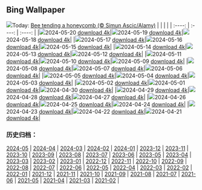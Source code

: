 ## Bing Wallpaper
![](https://global.bing.com/th?id=OHR.HoneycombBee_EN-GB4546978575_UHD.jpg&w=1000)Today: [Bee tending a honeycomb (© Simun Ascic/Alamy)](https://global.bing.com/th?id=OHR.HoneycombBee_EN-GB4546978575_UHD.jpg)
|      |      |      |
| :----: | :----: | :----: |
|![](https://global.bing.com/th?id=OHR.HoneycombBee_EN-GB4546978575_UHD.jpg&pid=hp&w=384&h=216&rs=1&c=4)2024-05-20 [download 4k](https://global.bing.com/th?id=OHR.HoneycombBee_EN-GB4546978575_UHD.jpg)|![](https://global.bing.com/th?id=OHR.VernazzaItaly_EN-GB4204136839_UHD.jpg&pid=hp&w=384&h=216&rs=1&c=4)2024-05-19 [download 4k](https://global.bing.com/th?id=OHR.VernazzaItaly_EN-GB4204136839_UHD.jpg)|![](https://global.bing.com/th?id=OHR.MuseumWhale_EN-GB3804883018_UHD.jpg&pid=hp&w=384&h=216&rs=1&c=4)2024-05-18 [download 4k](https://global.bing.com/th?id=OHR.MuseumWhale_EN-GB3804883018_UHD.jpg)|
|![](https://global.bing.com/th?id=OHR.TarangireElephants_EN-GB3515198884_UHD.jpg&pid=hp&w=384&h=216&rs=1&c=4)2024-05-17 [download 4k](https://global.bing.com/th?id=OHR.TarangireElephants_EN-GB3515198884_UHD.jpg)|![](https://global.bing.com/th?id=OHR.DayOfLight_EN-GB6642931428_UHD.jpg&pid=hp&w=384&h=216&rs=1&c=4)2024-05-16 [download 4k](https://global.bing.com/th?id=OHR.DayOfLight_EN-GB6642931428_UHD.jpg)|![](https://global.bing.com/th?id=OHR.BlueCityIndia_EN-GB6388449012_UHD.jpg&pid=hp&w=384&h=216&rs=1&c=4)2024-05-15 [download 4k](https://global.bing.com/th?id=OHR.BlueCityIndia_EN-GB6388449012_UHD.jpg)|
|![](https://global.bing.com/th?id=OHR.CarlsbadNP_EN-GB5824134206_UHD.jpg&pid=hp&w=384&h=216&rs=1&c=4)2024-05-14 [download 4k](https://global.bing.com/th?id=OHR.CarlsbadNP_EN-GB5824134206_UHD.jpg)|![](https://global.bing.com/th?id=OHR.NamibiaCanyon_EN-GB4973769370_UHD.jpg&pid=hp&w=384&h=216&rs=1&c=4)2024-05-13 [download 4k](https://global.bing.com/th?id=OHR.NamibiaCanyon_EN-GB4973769370_UHD.jpg)|![](https://global.bing.com/th?id=OHR.SkiddawMassifUK_EN-GB5449719093_UHD.jpg&pid=hp&w=384&h=216&rs=1&c=4)2024-05-12 [download 4k](https://global.bing.com/th?id=OHR.SkiddawMassifUK_EN-GB5449719093_UHD.jpg)|
|![](https://global.bing.com/th?id=OHR.TexasIndigoBunting_EN-GB6986084120_UHD.jpg&pid=hp&w=384&h=216&rs=1&c=4)2024-05-11 [download 4k](https://global.bing.com/th?id=OHR.TexasIndigoBunting_EN-GB6986084120_UHD.jpg)|![](https://global.bing.com/th?id=OHR.MisoolRajaAmpat_EN-GB1531372722_UHD.jpg&pid=hp&w=384&h=216&rs=1&c=4)2024-05-10 [download 4k](https://global.bing.com/th?id=OHR.MisoolRajaAmpat_EN-GB1531372722_UHD.jpg)|![](https://global.bing.com/th?id=OHR.EmirganPark_EN-GB1032868040_UHD.jpg&pid=hp&w=384&h=216&rs=1&c=4)2024-05-09 [download 4k](https://global.bing.com/th?id=OHR.EmirganPark_EN-GB1032868040_UHD.jpg)|
|![](https://global.bing.com/th?id=OHR.PortMarseille_EN-GB8988650958_UHD.jpg&pid=hp&w=384&h=216&rs=1&c=4)2024-05-08 [download 4k](https://global.bing.com/th?id=OHR.PortMarseille_EN-GB8988650958_UHD.jpg)|![](https://global.bing.com/th?id=OHR.LittleDuckling_EN-GB2863897779_UHD.jpg&pid=hp&w=384&h=216&rs=1&c=4)2024-05-07 [download 4k](https://global.bing.com/th?id=OHR.LittleDuckling_EN-GB2863897779_UHD.jpg)|![](https://global.bing.com/th?id=OHR.JediMonastery_EN-GB8506812300_UHD.jpg&pid=hp&w=384&h=216&rs=1&c=4)2024-05-06 [download 4k](https://global.bing.com/th?id=OHR.JediMonastery_EN-GB8506812300_UHD.jpg)|
|![](https://global.bing.com/th?id=OHR.SanMiguelAllende_EN-GB7729877471_UHD.jpg&pid=hp&w=384&h=216&rs=1&c=4)2024-05-05 [download 4k](https://global.bing.com/th?id=OHR.SanMiguelAllende_EN-GB7729877471_UHD.jpg)|![](https://global.bing.com/th?id=OHR.BrightonPierFestival_EN-GB6742125656_UHD.jpg&pid=hp&w=384&h=216&rs=1&c=4)2024-05-04 [download 4k](https://global.bing.com/th?id=OHR.BrightonPierFestival_EN-GB6742125656_UHD.jpg)|![](https://global.bing.com/th?id=OHR.SonoranSpring_EN-GB6882953741_UHD.jpg&pid=hp&w=384&h=216&rs=1&c=4)2024-05-03 [download 4k](https://global.bing.com/th?id=OHR.SonoranSpring_EN-GB6882953741_UHD.jpg)|
|![](https://global.bing.com/th?id=OHR.CratersOfTheMoon_EN-GB6307433192_UHD.jpg&pid=hp&w=384&h=216&rs=1&c=4)2024-05-02 [download 4k](https://global.bing.com/th?id=OHR.CratersOfTheMoon_EN-GB6307433192_UHD.jpg)|![](https://global.bing.com/th?id=OHR.HawaiianLei_EN-GB6017463804_UHD.jpg&pid=hp&w=384&h=216&rs=1&c=4)2024-05-01 [download 4k](https://global.bing.com/th?id=OHR.HawaiianLei_EN-GB6017463804_UHD.jpg)|![](https://global.bing.com/th?id=OHR.CheetahRain_EN-GB5857912258_UHD.jpg&pid=hp&w=384&h=216&rs=1&c=4)2024-04-30 [download 4k](https://global.bing.com/th?id=OHR.CheetahRain_EN-GB5857912258_UHD.jpg)|
|![](https://global.bing.com/th?id=OHR.TulouFujian_EN-GB5628876331_UHD.jpg&pid=hp&w=384&h=216&rs=1&c=4)2024-04-29 [download 4k](https://global.bing.com/th?id=OHR.TulouFujian_EN-GB5628876331_UHD.jpg)|![](https://global.bing.com/th?id=OHR.GuadalupeTexas_EN-GB5407194916_UHD.jpg&pid=hp&w=384&h=216&rs=1&c=4)2024-04-28 [download 4k](https://global.bing.com/th?id=OHR.GuadalupeTexas_EN-GB5407194916_UHD.jpg)|![](https://global.bing.com/th?id=OHR.LeucisticHummingbird_EN-GB5146934481_UHD.jpg&pid=hp&w=384&h=216&rs=1&c=4)2024-04-27 [download 4k](https://global.bing.com/th?id=OHR.LeucisticHummingbird_EN-GB5146934481_UHD.jpg)|
|![](https://global.bing.com/th?id=OHR.KalalochTree_EN-GB4909909836_UHD.jpg&pid=hp&w=384&h=216&rs=1&c=4)2024-04-26 [download 4k](https://global.bing.com/th?id=OHR.KalalochTree_EN-GB4909909836_UHD.jpg)|![](https://global.bing.com/th?id=OHR.PenguinDirections_EN-GB4668084701_UHD.jpg&pid=hp&w=384&h=216&rs=1&c=4)2024-04-25 [download 4k](https://global.bing.com/th?id=OHR.PenguinDirections_EN-GB4668084701_UHD.jpg)|![](https://global.bing.com/th?id=OHR.TrilliumOntario_EN-GB4411437530_UHD.jpg&pid=hp&w=384&h=216&rs=1&c=4)2024-04-24 [download 4k](https://global.bing.com/th?id=OHR.TrilliumOntario_EN-GB4411437530_UHD.jpg)|
|![](https://global.bing.com/th?id=OHR.SaintGeorgePaoloUccello_EN-GB4189497272_UHD.jpg&pid=hp&w=384&h=216&rs=1&c=4)2024-04-23 [download 4k](https://global.bing.com/th?id=OHR.SaintGeorgePaoloUccello_EN-GB4189497272_UHD.jpg)|![](https://global.bing.com/th?id=OHR.EarthDayTurtle_EN-GB3948660559_UHD.jpg&pid=hp&w=384&h=216&rs=1&c=4)2024-04-22 [download 4k](https://global.bing.com/th?id=OHR.EarthDayTurtle_EN-GB3948660559_UHD.jpg)|![](https://global.bing.com/th?id=OHR.LondonMarathon2017_EN-GB9757388511_UHD.jpg&pid=hp&w=384&h=216&rs=1&c=4)2024-04-21 [download 4k](https://global.bing.com/th?id=OHR.LondonMarathon2017_EN-GB9757388511_UHD.jpg)|

### 历史归档：
[2024-05](https://github.com/niumoo/bing-wallpaper/tree/main/picture/2024-05/) | [2024-04](https://github.com/niumoo/bing-wallpaper/tree/main/picture/2024-04/) | [2024-03](https://github.com/niumoo/bing-wallpaper/tree/main/picture/2024-03/) | [2024-02](https://github.com/niumoo/bing-wallpaper/tree/main/picture/2024-02/) | [2024-01](https://github.com/niumoo/bing-wallpaper/tree/main/picture/2024-01/) | [2023-12](https://github.com/niumoo/bing-wallpaper/tree/main/picture/2023-12/) | [2023-11](https://github.com/niumoo/bing-wallpaper/tree/main/picture/2023-11/) | [2023-10](https://github.com/niumoo/bing-wallpaper/tree/main/picture/2023-10/) | 
[2023-09](https://github.com/niumoo/bing-wallpaper/tree/main/picture/2023-09/) | [2023-08](https://github.com/niumoo/bing-wallpaper/tree/main/picture/2023-08/) | [2023-07](https://github.com/niumoo/bing-wallpaper/tree/main/picture/2023-07/) | [2023-06](https://github.com/niumoo/bing-wallpaper/tree/main/picture/2023-06/) | [2023-05](https://github.com/niumoo/bing-wallpaper/tree/main/picture/2023-05/) | [2023-04](https://github.com/niumoo/bing-wallpaper/tree/main/picture/2023-04/) | [2023-03](https://github.com/niumoo/bing-wallpaper/tree/main/picture/2023-03/) | [2023-02](https://github.com/niumoo/bing-wallpaper/tree/main/picture/2023-02/) | 
[2023-01](https://github.com/niumoo/bing-wallpaper/tree/main/picture/2023-01/) | [2022-12](https://github.com/niumoo/bing-wallpaper/tree/main/picture/2022-12/) | [2022-11](https://github.com/niumoo/bing-wallpaper/tree/main/picture/2022-11/) | [2022-10](https://github.com/niumoo/bing-wallpaper/tree/main/picture/2022-10/) | [2022-09](https://github.com/niumoo/bing-wallpaper/tree/main/picture/2022-09/) | [2022-08](https://github.com/niumoo/bing-wallpaper/tree/main/picture/2022-08/) | [2022-07](https://github.com/niumoo/bing-wallpaper/tree/main/picture/2022-07/) | [2022-06](https://github.com/niumoo/bing-wallpaper/tree/main/picture/2022-06/) | 
[2022-05](https://github.com/niumoo/bing-wallpaper/tree/main/picture/2022-05/) | [2022-04](https://github.com/niumoo/bing-wallpaper/tree/main/picture/2022-04/) | [2022-03](https://github.com/niumoo/bing-wallpaper/tree/main/picture/2022-03/) | [2022-02](https://github.com/niumoo/bing-wallpaper/tree/main/picture/2022-02/) | [2022-01](https://github.com/niumoo/bing-wallpaper/tree/main/picture/2022-01/) | [2021-12](https://github.com/niumoo/bing-wallpaper/tree/main/picture/2021-12/) | [2021-11](https://github.com/niumoo/bing-wallpaper/tree/main/picture/2021-11/) | [2021-10](https://github.com/niumoo/bing-wallpaper/tree/main/picture/2021-10/) | 
[2021-09](https://github.com/niumoo/bing-wallpaper/tree/main/picture/2021-09/) | [2021-08](https://github.com/niumoo/bing-wallpaper/tree/main/picture/2021-08/) | [2021-07](https://github.com/niumoo/bing-wallpaper/tree/main/picture/2021-07/) | [2021-06](https://github.com/niumoo/bing-wallpaper/tree/main/picture/2021-06/) | [2021-05](https://github.com/niumoo/bing-wallpaper/tree/main/picture/2021-05/) | [2021-04](https://github.com/niumoo/bing-wallpaper/tree/main/picture/2021-04/) | [2021-03](https://github.com/niumoo/bing-wallpaper/tree/main/picture/2021-03/) | [2021-02](https://github.com/niumoo/bing-wallpaper/tree/main/picture/2021-02/) | 

